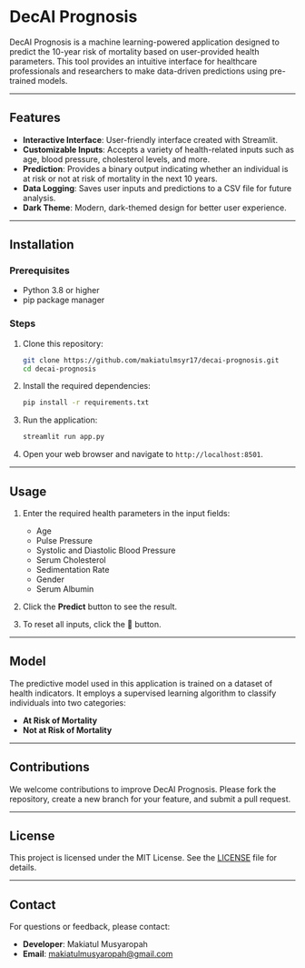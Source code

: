# DecAI Prognosis

DecAI Prognosis is a machine learning-powered application designed to predict the 10-year risk of mortality based on user-provided health parameters. This tool provides an intuitive interface for healthcare professionals and researchers to make data-driven predictions using pre-trained models.

---

## Features

- **Interactive Interface**: User-friendly interface created with Streamlit.
- **Customizable Inputs**: Accepts a variety of health-related inputs such as age, blood pressure, cholesterol levels, and more.
- **Prediction**: Provides a binary output indicating whether an individual is at risk or not at risk of mortality in the next 10 years.
- **Data Logging**: Saves user inputs and predictions to a CSV file for future analysis.
- **Dark Theme**: Modern, dark-themed design for better user experience.

---

## Installation

### Prerequisites

- Python 3.8 or higher
- pip package manager

### Steps

1. Clone this repository:
   ```bash
   git clone https://github.com/makiatulmsyr17/decai-prognosis.git
   cd decai-prognosis
   ```

2. Install the required dependencies:
   ```bash
   pip install -r requirements.txt
   ```

3. Run the application:
   ```bash
   streamlit run app.py
   ```

4. Open your web browser and navigate to `http://localhost:8501`.

---

## Usage

1. Enter the required health parameters in the input fields:
   - Age
   - Pulse Pressure
   - Systolic and Diastolic Blood Pressure
   - Serum Cholesterol
   - Sedimentation Rate
   - Gender
   - Serum Albumin

2. Click the **Predict** button to see the result.
3. To reset all inputs, click the **🔄** button.

---

## Model

The predictive model used in this application is trained on a dataset of health indicators. It employs a supervised learning algorithm to classify individuals into two categories:

- **At Risk of Mortality**
- **Not at Risk of Mortality**

---


## Contributions

We welcome contributions to improve DecAI Prognosis. Please fork the repository, create a new branch for your feature, and submit a pull request.

---

## License

This project is licensed under the MIT License. See the [LICENSE](LICENSE) file for details.

---

## Contact

For questions or feedback, please contact:
- **Developer**: Makiatul Musyaropah
- **Email**: makiatulmusyaropah@gmail.com


